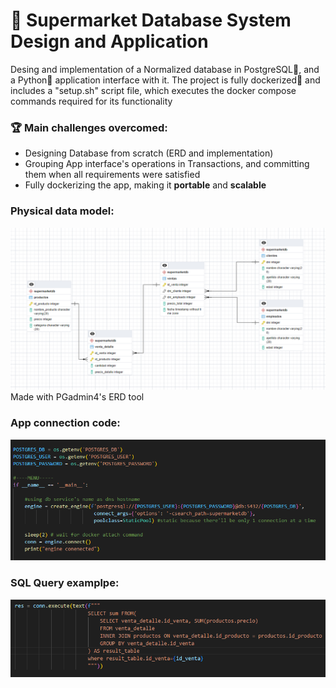 # 🛒 Supermarket Database System Design and Application
Desing and implementation of a Normalized database in PostgreSQL🐘, and a Python🐍 application interface with it.
The project is fully dockerized🐳 and includes a "setup.sh" script file, which executes
the docker compose commands required for its functionality


### 🏆 Main challenges overcomed:

* Designing Database from scratch (ERD and implementation)
* Grouping App interface's operations in Transactions, and committing them when all requirements were satisfied
* Fully dockerizing the app, making it <strong>portable</strong> and <strong>scalable</strong>
  
### Physical data model:

<img src="https://github.com/kukelia/supermarket-db-system/blob/master/img/ERD.png" alt="drawing" width="1100"/>
Made with PGadmin4's ERD tool

### App connection code:

<img src="https://github.com/kukelia/supermarket-db-system/blob/master/img/app_connection.png" alt="drawing" width="900"/>

### SQL Query examplpe:

<img src="https://github.com/kukelia/supermarket-db-system/blob/master/img/query_example.png" alt="drawing" width="900"/>
